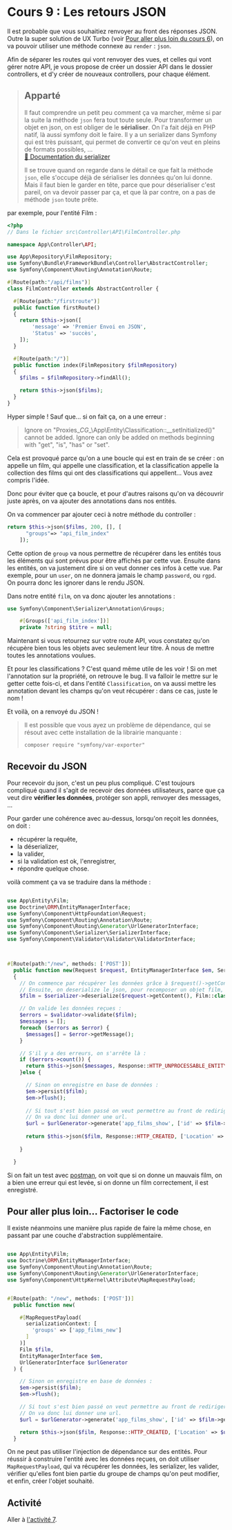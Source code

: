 # Cours 9 : Les retours JSON
Il est probable que vous souhaitiez renvoyer au front des réponses JSON. Outre la super solution de UX Turbo (voir [Pour aller plus loin du cours 6](<10 cours 6.md#pour-aller-plus-loin-spa--😇>)), on va pouvoir utiliser une méthode connexe au `render` : `json`.

Afin de séparer les routes qui vont renvoyer des vues, et celles qui vont gérer notre API, je vous propose de créer un dossier API dans le dossier controllers, et d'y créer de nouveaux controllers, pour chaque élément.

> ## Apparté
> Il faut comprendre un petit peu comment ça va marcher, même si par la suite la méthode `json` fera tout toute seule. 
> Pour transformer un objet en json, on est obliger de le **sérialiser**. On l'a fait déjà en PHP natif, là aussi symfony doit le faire. Il y a un serializer dans Symfony qui est très puissant, qui permet de convertir ce qu'on veut en pleins de formats possibles, ...  
> [📜 Documentation du serializer](https://symfony.com/doc/current/components/serializer.html)
>
> Il se trouve quand on regarde dans le détail ce que fait la méthode `json`, elle s'occupe déjà de sérialiser les données qu'on lui donne. Mais il faut bien le garder en tête, parce que pour déserialiser c'est pareil, on va devoir passer par ça, et que là par contre, on a pas de méthode `json` toute prête.

par exemple, pour l'entité Film :
```php
<?php
// Dans le fichier src\Controller\API\FilmController.php

namespace App\Controller\API;

use App\Repository\FilmRepository;
use Symfony\Bundle\FrameworkBundle\Controller\AbstractController;
use Symfony\Component\Routing\Annotation\Route;

#[Route(path:"/api/films")]
class FilmController extends AbstractController {

  #[Route(path:"/firstroute")]
  public function firstRoute()
  {
    return $this->json([
        'message' => 'Premier Envoi en JSON',
        'Status' => 'succès',
    ]);
  }

  #[Route(path:"/")]
  public function index(FilmRepository $filmRepository) 
  {
    $films = $filmRepository->findAll();

    return $this->json($films);
  }
}
```
Hyper simple ! Sauf que... si on fait ça, on a une erreur :

> Ignore on "Proxies\__CG__\App\Entity\Classification::__setInitialized()" cannot be added. Ignore can only be added on methods beginning with "get", "is", "has" or "set".

Cela est provoqué parce qu'on a une boucle qui est en train de se créer : on appelle un film, qui appelle une classification, et la classification appelle la collection des films qui ont des classifications qui appellent... Vous avez compris l'idée.

Donc pour éviter que ça boucle, et pour d'autres raisons qu'on va découvrir juste après, on va ajouter des annotations dans nos entités. 

On va commencer par ajouter ceci à notre méthode du controller :

```php
return $this->json($films, 200, [], [
      "groups"=> "api_film_index"
    ]);
```
Cette option de `group` va nous permettre de récupérer dans les entités tous les éléments qui sont prévus pour être affichés par cette vue. Ensuite dans les entités, on va justement dire si on veut donner ces infos à cette vue. Par exemple, pour un `user`, on ne donnera jamais le champ `password`, ou `rgpd`. On pourra donc les ignorer dans le rendu JSON.

Dans notre entité `film`, on va donc ajouter les annotations :
```php
use Symfony\Component\Serializer\Annotation\Groups;

    #[Groups(['api_film_index'])]
    private ?string $titre = null;
```
Maintenant si vous retournez sur votre route API, vous constatez qu'on récupère bien tous les objets avec seulement leur titre. À nous de mettre toutes les annotations voulues.

Et pour les classifications ? C'est quand même utile de les voir ! Si on met l'annotation sur la propriété, on retrouve le bug. Il va falloir le mettre sur le getter cette fois-ci, et dans l'entité `Classification`, on va aussi mettre les annotation devant les champs qu'on veut récupérer : dans ce cas, juste le nom ! 

Et voilà, on a renvoyé du JSON ! 

> Il est possible que vous ayez un problème de dépendance, qui se résout avec cette installation de la librairie manquante :
>
> ``` 
> composer require "symfony/var-exporter"
> ```

## Recevoir du JSON

Pour recevoir du json, c'est un peu plus compliqué. C'est toujours compliqué quand il s'agit de recevoir des données utilisateurs, parce que ça veut dire **vérifier les données**, protéger son appli, renvoyer des messages, ... 

Pour garder une cohérence avec au-dessus, lorsqu'on reçoit les données, on doit :
 * récupérer la requête,
 * la déserializer,
 * la valider, 
 * si la validation est ok, l'enregistrer,
 * répondre quelque chose.

voilà comment ça va se traduire dans la méthode :

```php

use App\Entity\Film;
use Doctrine\ORM\EntityManagerInterface;
use Symfony\Component\HttpFoundation\Request;
use Symfony\Component\Routing\Annotation\Route;
use Symfony\Component\Routing\Generator\UrlGeneratorInterface;
use Symfony\Component\Serializer\SerializerInterface;
use Symfony\Component\Validator\Validator\ValidatorInterface;



#[Route(path:"/new", methods: ['POST'])]
  public function new(Request $request, EntityManagerInterface $em, SerializerInterface $serializer, UrlGeneratorInterface $urlGenerator, ValidatorInterface $validator)
  {
    // On commence par récupérer les données grâce à $request()->getContent()
    // Ensuite, on deserialize le json, pour recomposer un objet film, en ne remplissant que les champs autorisés par le groupe :
    $film = $serializer->deserialize($request->getContent(), Film::class,'json', ["groups" => "api_film_index"]);

    // On valide les données reçues :
    $errors = $validator->validate($film);
    $messages = [];
    foreach ($errors as $error) {
      $messages[] = $error->getMessage();
    }

    // S'il y a des erreurs, on s'arrête là :
    if ($errors->count()) {
      return $this->json($messages, Response::HTTP_UNPROCESSABLE_ENTITY);
    }else {

      // Sinon on enregistre en base de données :
      $em->persist($film);
      $em->flush();
      
      // Si tout s'est bien passé on veut permettre au front de rediriger l'utilisateur sur la bonne page.
      // On va donc lui donner une url.
      $url = $urlGenerator->generate('app_films_show', ['id' => $film->getId()], UrlGeneratorInterface::ABSOLUTE_URL);
      
      return $this->json($film, Response::HTTP_CREATED, ['Location' => $url]);
      
    }

  }
  ```

  Si on fait un test avec [postman](https://www.postman.com/downloads/), on voit que si on donne un mauvais film, on a bien une erreur qui est levée, si on donne un film correctement, il est enregistré.

  ## Pour aller plus loin... Factoriser le code

  Il existe néanmoins une manière plus rapide de faire la même chose, en passant par une couche d'abstraction supplémentaire.

```php

use App\Entity\Film;
use Doctrine\ORM\EntityManagerInterface;
use Symfony\Component\Routing\Annotation\Route;
use Symfony\Component\Routing\Generator\UrlGeneratorInterface;
use Symfony\Component\HttpKernel\Attribute\MapRequestPayload;


#[Route(path: "/new", methods: ['POST'])]
  public function new(

    #[MapRequestPayload(
      serializationContext: [
        'groups' => ['app_films_new']
      ]
    )]
    Film $film,
    EntityManagerInterface $em,
    UrlGeneratorInterface $urlGenerator
  ) {

    // Sinon on enregistre en base de données :
    $em->persist($film);
    $em->flush();

    // Si tout s'est bien passé on veut permettre au front de rediriger l'utilisateur sur la bonne page.
    // On va donc lui donner une url.
    $url = $urlGenerator->generate('app_films_show', ['id' => $film->getId()], UrlGeneratorInterface::ABSOLUTE_URL);

    return $this->json($film, Response::HTTP_CREATED, ['Location' => $url]);
  }
  ```

On ne peut pas utiliser l'injection de dépendance sur des entités. Pour réussir à construire l'entité avec les données reçues, on doit utiliser `MapRequestPayload`, qui va récupérer les données, les serializer, les valider, vérifier qu'elles font bien partie du groupe de champs qu'on peut modifier, et enfin, créer l'objet souhaité. 

## Activité
Aller à [l'activité 7](<16 Activité 7.md>).